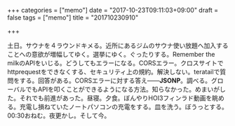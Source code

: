 +++
categories = ["memo"]
date = "2017-10-23T09:11:03+09:00"
draft = false
tags = ["memo"]
title = "201710230910"

+++

土日。サウナを４ラウンドキメる。近所にあるジムのサウナ使い放題へ加入することへの意欲が増幅してゆく。選挙にゆく。ぐったりする。Remember the milkのAPIをいじる。どうしてもエラーになる。CORSエラー。クロスサイトでhttprequestをできなくする、セキュリティ上の規約。解決しない。teratailで質問をする。回答がある。CORSエラーに対する答え——**JSONP**。調べる。グローバルでもAPIを叩くことができるようになる方法。知らなかった。めまいがした。それでも前進があった。昼寝。夕食。ぼんやりHOI3フィンラド動画を眺める。充電し損ねていたノートパソコンの充電をする。皿を洗う。ぼうっとする。00:30おねむ。夜更かし。そして今。

